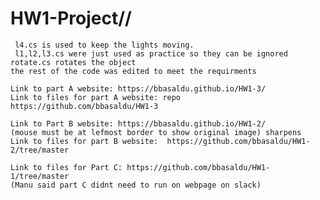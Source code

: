 # HW1-Project//


	 l4.cs is used to keep the lights moving.
	 l1,l2,l3.cs were just used as practice so they can be ignored
 	rotate.cs rotates the object
 	the rest of the code was edited to meet the requirments
	
	Link to part A website: https://bbasaldu.github.io/HW1-3/ 
	Link to files for part A website: repo https://github.com/bbasaldu/HW1-3 
	
	Link to Part B website: https://bbasaldu.github.io/HW1-2/ 
	(mouse must be at lefmost border to show original image) sharpens
	Link to files for part B website:  https://github.com/bbasaldu/HW1-2/tree/master
	
	Link to files for Part C: https://github.com/bbasaldu/HW1-1/tree/master	
	(Manu said part C didnt need to run on webpage on slack)
